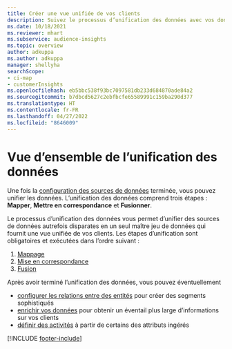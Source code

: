 ```yaml
---
title: Créer une vue unifiée de vos clients
description: Suivez le processus d’unification des données avec vos données pour créer un seul jeu de données maître de profils clients.
ms.date: 10/18/2021
ms.reviewer: mhart
ms.subservice: audience-insights
ms.topic: overview
author: adkuppa
ms.author: adkuppa
manager: shellyha
searchScope:
- ci-map
- customerInsights
ms.openlocfilehash: eb5bbc538f93bc7097581db233d684870ade84a2
ms.sourcegitcommit: b7dbcd5627c2ebfbcfe65589991c159ba290d377
ms.translationtype: HT
ms.contentlocale: fr-FR
ms.lasthandoff: 04/27/2022
ms.locfileid: "8646009"
---
```

# <a name="data-unification-overview"></a>Vue d’ensemble de l’unification des données

Une fois la [configuration des sources de données](data-sources.md) terminée, vous pouvez unifier les données. L’unification des données comprend trois étapes : **Mapper**, **Mettre en correspondance** et **Fusionner**.

Le processus d’unification des données vous permet d’unifier des sources de données autrefois disparates en un seul maître jeu de données qui fournit une vue unifiée de vos clients. Les étapes d’unification sont obligatoires et exécutées dans l’ordre suivant :

1. [Mappage](map-entities.md)
2. [Mise en correspondance](match-entities.md)
3. [Fusion](merge-entities.md)

Après avoir terminé l’unification des données, vous pouvez éventuellement

- [configurer les relations entre des entités](relationships.md) pour créer des segments sophistiqués
- [enrichir vos données](enrichment-hub.md) pour obtenir un éventail plus large d’informations sur vos clients
- [définir des activités](activities.md) à partir de certains des attributs ingérés


[!INCLUDE [footer-include](includes/footer-banner.md)]